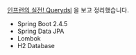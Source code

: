 [인프런의 실전! Querydsl](https://www.inflearn.com/course/Querydsl-%EC%8B%A4%EC%A0%84/dashboard) 을 보고 정리했습니다.

- Spring Boot 2.4.5
- Spring Data JPA
- Lombok
- H2 Database